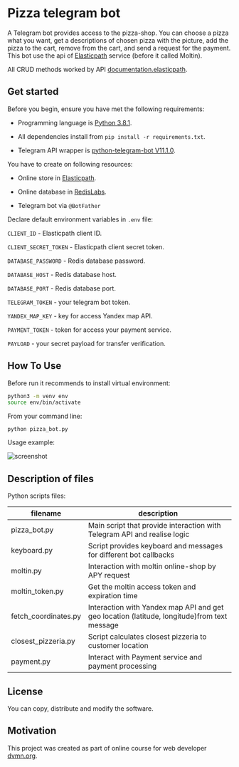 # Pizza telegram bot

A Telegram bot provides access to the pizza-shop. You can choose a pizza what you want, get a descriptions of chosen pizza with the picture, add the pizza to the cart, remove from the cart, and send a request for the payment. This bot use the api of [Elasticpath](https://www.elasticpath.com/) service (before it called Moltin).

All CRUD methods worked by API [documentation.elasticpath](https://documentation.elasticpath.com/commerce-cloud/docs/api/index.html).

## Get started

Before you begin, ensure you have met the following requirements:

- Programming language is [Python 3.8.1](https://www.python.org/downloads/release/python-381/).

- All dependencies install from `pip install -r requirements.txt`.

- Telegram API wrapper is [python-telegram-bot V11.1.0](https://github.com/python-telegram-bot/python-telegram-bot/tree/v11.1.0).

You have to create on following resources:

- Online store in [Elasticpath](https://www.elasticpath.com/).

- Online database in [RedisLabs](https://redislabs.com).

- Telegram bot via `@BotFather`

Declare default environment variables in `.env` file:

`CLIENT_ID` - Elasticpath client ID.

`CLIENT_SECRET_TOKEN` - Elasticpath client secret token.

`DATABASE_PASSWORD` - Redis database password.

`DATABASE_HOST` - Redis database host.

`DATABASE_PORT` - Redis database port.

`TELEGRAM_TOKEN` - your telegram bot token.

`YANDEX_MAP_KEY` - key for access Yandex map API.

`PAYMENT_TOKEN` - token for access your payment service.

`PAYLOAD` - your secret payload for transfer verification.

## How To Use

Before run it recommends to install virtual environment:

```bash
python3 -m venv env
source env/bin/activate
```

From your command line:

```shell
python pizza_bot.py
```
Usage example:

![screenshot](screenshot/pizza_bot.gif)

## Description of files

Python scripts files:

| filename | description |
|----------|-----------|
|pizza_bot.py|Main script that provide interaction with Telegram API and realise logic|
|keyboard.py|Script provides keyboard and messages for different bot callbacks|
|moltin.py|Interaction with moltin online-shop by APY request|
|moltin_token.py|Get the moltin access token and expiration time|
|fetch_coordinates.py|Interaction with Yandex map API and get geo location (latitude, longitude)from text message|
|closest_pizzeria.py|Script calculates closest pizzeria to customer location|
|payment.py|Interact with Payment service and payment processing|

## License

You can copy, distribute and modify the software.

## Motivation

This project was created as part of online course for web developer [dvmn.org](https://dvmn.org/modules/).
